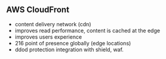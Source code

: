 ## AWS CloudFront
- content delivery network (cdn)
- improves read performance, content is cached at the edge
- improves users experience
- 216 point of presence globally (edge locations)
- ddod protection integration with shield, waf.
